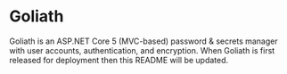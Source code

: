 # Goliath
 Goliath is an ASP.NET Core 5 (MVC-based) password & secrets manager with user accounts, authentication, and encryption.
 When Goliath is first released for deployment then this README will be updated.
